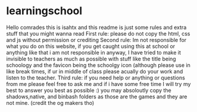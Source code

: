 # learningschool
Hello comrades this is isahtx and this readme is just some rules and extra stuff that you might wanna read
First rule: please do not copy the html, css and js  without permission or crediting 
Second rule: Im not responsible for what you do on this website, if you get caught using this at school or anything like that i am not responsible in anyway, I have tried to make it invisible to teachers as much as possible with stuff like the title being schoology and the favicon being the schoolgy icon (although please use in like break times, if ur in middle of class please acually do your work and listen to the teacher.
Third rule: if you need help or anything or questions from me please feel free to ask me and if i have some free time I will try my best to answer you best as possible :)
you may absoloutly copy the shadows,native, and binbash folders as those are the games and they are not mine. (credit the og makers tho)
